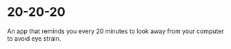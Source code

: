 # 20-20-20
An app that reminds you every 20 minutes to look away from your computer to avoid eye strain.
